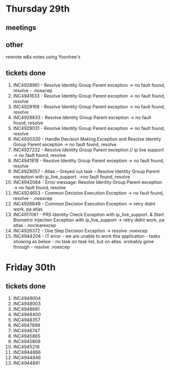 
# Thursday 29th
## meetings 

## other 
rewrote w&s notes using Yoonhee's

## tickets done 
1. INC4928961 - Resolve Identity Group Parent exception -> no fault found, resolve - .noexcep 
1. INC4941633 - Resolve Identity Group Parent exception -> no fault found, resolve
2. INC4929166 - Resolve Identity Group Parent exception -> no fault found, resolve
3. INC4928833 - Resolve Identity Group Parent exception -> no fault found, resolve
4. INC4929031 - Resolve Identity Group Parent exception -> no fault found, resolve
5. INC4930330 - Handle Decision Making Exception and Resolve Identity Group Parent exception -> no fault found, resolve
6. INC4927232 - Resolve Identity Group Parent exception // ip live support -> no fault found, resolve
7. INC4941918 - Resolve Identity Group Parent exception -> no fault found, resolve
8. INC4929057 - Atlas – Greyed out task – Resolve Identity Group Parent exception with ip_live_support.  ->no fault found, resolve
9.  INC4942084 -  Error message: Resolve Identity Group Parent exception -> no fault found, resolve
10. INC4924653 - Common Decision Execution Exception -> no fault found, resolve - .noexcep 
11. INC4926649 - Common Decision Execution Exception -> retry didnt work, pa atlas
12. INC4917061 - PRS Identity Check Exception with ip_live_support. & Start Biometric Injection Exception with ip_live_support -> retry didnt work, pa atlas -.noclearexcep
13. INC4926372 - One Step Decision Exception -> resolve .noexcep
14. INC4944204 -  IT error - we are unable to work this application - tasks showing as below - no task on task list, but on atlas. orobably gone through - resolve .noexcep


# Friday 30th

## tickets done
1. INC4949004
2. INC4949003
3. INC4948681
4. INC4948400
5. INC4948357
6. INC4947898
7. INC4946747
8. INC4945865
9. INC4945606
10. INC4945219
11. INC4944866
12. INC4944846
13. INC4944841
